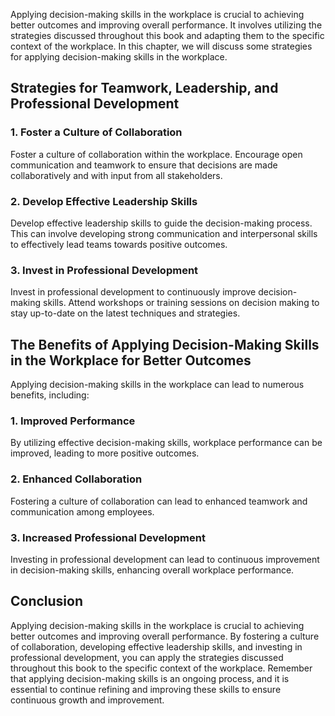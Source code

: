 
Applying decision-making skills in the workplace is crucial to achieving better outcomes and improving overall performance. It involves utilizing the strategies discussed throughout this book and adapting them to the specific context of the workplace. In this chapter, we will discuss some strategies for applying decision-making skills in the workplace.

Strategies for Teamwork, Leadership, and Professional Development
-----------------------------------------------------------------

### 1. Foster a Culture of Collaboration

Foster a culture of collaboration within the workplace. Encourage open communication and teamwork to ensure that decisions are made collaboratively and with input from all stakeholders.

### 2. Develop Effective Leadership Skills

Develop effective leadership skills to guide the decision-making process. This can involve developing strong communication and interpersonal skills to effectively lead teams towards positive outcomes.

### 3. Invest in Professional Development

Invest in professional development to continuously improve decision-making skills. Attend workshops or training sessions on decision making to stay up-to-date on the latest techniques and strategies.

The Benefits of Applying Decision-Making Skills in the Workplace for Better Outcomes
------------------------------------------------------------------------------------

Applying decision-making skills in the workplace can lead to numerous benefits, including:

### 1. Improved Performance

By utilizing effective decision-making skills, workplace performance can be improved, leading to more positive outcomes.

### 2. Enhanced Collaboration

Fostering a culture of collaboration can lead to enhanced teamwork and communication among employees.

### 3. Increased Professional Development

Investing in professional development can lead to continuous improvement in decision-making skills, enhancing overall workplace performance.

Conclusion
----------

Applying decision-making skills in the workplace is crucial to achieving better outcomes and improving overall performance. By fostering a culture of collaboration, developing effective leadership skills, and investing in professional development, you can apply the strategies discussed throughout this book to the specific context of the workplace. Remember that applying decision-making skills is an ongoing process, and it is essential to continue refining and improving these skills to ensure continuous growth and improvement.
